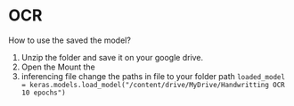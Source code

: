 # OCR

How to use the saved the model?
1. Unzip the folder and save it on your google drive.
2. Open the Mount the
3.  inferencing file change the paths in file to your folder path
   `loaded_model = keras.models.load_model("/content/drive/MyDrive/Handwritting OCR 10 epochs")`  
